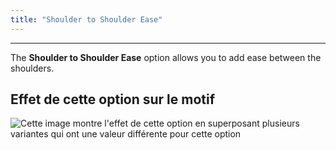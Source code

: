 ```yaml
---
title: "Shoulder to Shoulder Ease"
---
```


***

The **Shoulder to Shoulder Ease** option allows you to add ease between the shoulders.

## Effet de cette option sur le motif

![Cette image montre l'effet de cette option en superposant plusieurs variantes qui ont une valeur différente pour cette option](noble_shouldertoshoulderease_sample.svg "Effet de cette option sur le motif")

